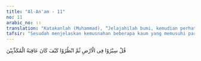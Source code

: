 ```yaml
---
title: "Al-An'am - 11"
no: 11
arabic_no: ١١
translation: "Katakanlah (Muhammad), “Jelajahilah bumi, kemudian perhatikanlah bagai-mana kesudahan orang-orang yang mendustakan itu.”"
tafsir: "Sesudah menjelaskan kemusnahan beberapa kaum yang memusuhi para rasul pada zaman dahulu, maka Allah, dalam ayat ini menyuruh Nabi Muhammad untuk mengatakan kepada kaumnya agar mereka mengembara di atas bumi ini dan mendatangi tempat dimana orang-orang yang menduga para nabi itu dibinasakan. Sebab, dengan pengembaraan itu mereka dapat menyaksikan sendiri tempat-tempat bersejarah agar menjadi bahan renungan bagi mereka, mengapa bangsa-bangsa terdahulu itu sampai binasa padahal mereka termasuk bangsa yang perkasa dan berkuasa. Sesudah itu hendaklah mereka melihat kepada diri mereka sendiri dan membandingkannya dengan umat-umat yang telah musnah itu.\n\nOrang-orang kafir Mekah sebenarnya adalah pengembara karena pada umumnya mereka hidup sebagai pedagang antar daerah di semenanjung Arab. Tetapi dalam pengembaraan sebagai pedagang, mereka tidak memperhatikan bekas-bekas peninggalan umat-umat yang telah musnah seperti kaum Nuh dan samud di Arab Utara dan kaum 'ad di Arab Selatan. Betapa banyak generasi yang telah dibinasakan lalu diganti dengan generasi baru sebagaimana diterangkan Allah dalam ayat enam surah ini. Kesemuanya itu seyogyanya dijadikan bahan kajian sejarah bangsa itu sendiri walaupun akan memakan waktu yang panjang, karena dari pengalaman sejarah bangsa-bangsa yang lampau banyak diperoleh pelajaran yang bermanfaat bagi generasi-generasi mendatang.\n\nDengan turunnya ayat ini, hati Nabi Muhammad merasa terhibur, karena di dalamnya mengandung isyarat bahwa kaum musyrik akan mengalami kekalahan."
---
```

قُلْ سِيْرُوْا فِى الْاَرْضِ ثُمَّ انْظُرُوْا كَيْفَ كَانَ عَاقِبَةُ الْمُكَذِّبِيْنَ 